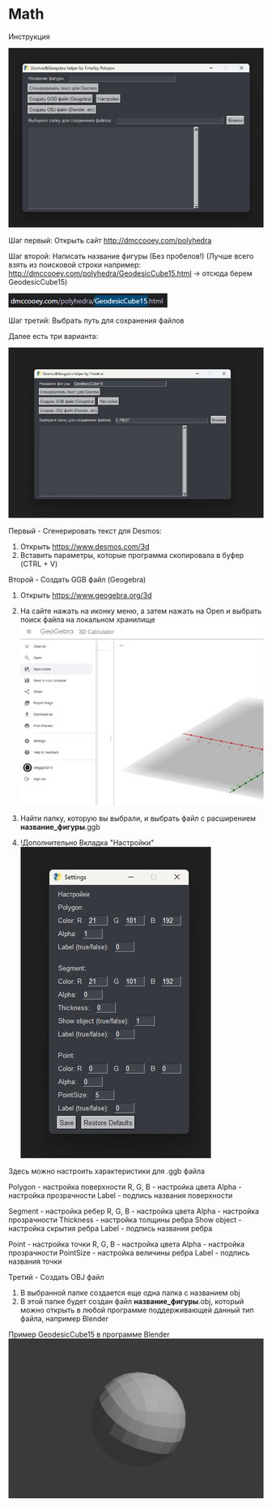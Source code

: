 # Math

Инструкция

![alt text](image.png)

Шаг первый: Открыть сайт http://dmccooey.com/polyhedra

Шаг второй: Написать название фигуры (Без пробелов!)
(Лучше всего взять из поисковой строки например: http://dmccooey.com/polyhedra/GeodesicCube15.html -> отсюда берем GeodesicCube15)

![alt text](image-1.png)

Шаг третий: Выбрать путь для сохранения файлов

Далее есть три варианта:

![alt text](image-2.png)

Первый - Сгенерировать текст для Desmos: 
1) Открыть https://www.desmos.com/3d
2) Вставить параметры, которые программа скопировала в буфер (CTRL + V)

Второй - Создать GGB файл (Geogebra)
1) Открыть https://www.geogebra.org/3d
2) На сайте нажать на иконку меню, а затем нажать на Open и выбрать поиск файла на локальном хранилище
![alt text](image-3.png)

3) Найти папку, которую вы выбрали, и выбрать файл с расширением **название_фигуры**.ggb

4) !Дополнительно
Вкладка "Настройки" 
![alt text](image-4.png)

Здесь можно настроить характеристики для .ggb файла

Polygon - настройка поверхности
R, G, B - настройка цвета
Alpha - настройка прозрачности
Label - подпись названия поверхности

Segment - настройка ребер
R, G, B - настройка цвета
Alpha - настройка прозрачности
Thickness - настройка толщины ребра
Show object - настройка скрытия ребра 
Label - подпись названия ребра

Point - настройка точки
R, G, B - настройка цвета
Alpha - настройка прозрачности
PointSize - настройка величины ребра
Label - подпись названия точки


Третий - Создать OBJ файл
1) В выбранной папке создается еще одна папка с названием obj
2) В этой папке будет создан файл **название_фигуры**.obj, который можно открыть в любой программе поддерживающей данный тип файла, например Blender

Пример GeodesicCube15 в программе Blender
![alt text](image-5.png)